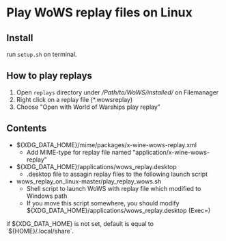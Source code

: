 # Play WoWS replay files on Linux

## Install
run `setup.sh` on terminal.

## How to play replays
1. Open `replays` directory under */Path/to/WoWS/installed/* on Filemanager
2. Right click on a replay file (*.wowsreplay)
3. Choose "Open with World of Warships play replay"

## Contents
- ${XDG_DATA_HOME}/mime/packages/x-wine-wows-replay.xml
	- Add MIME-type for replay file named "application/x-wine-wows-replay"
- ${XDG_DATA_HOME}/applications/wows_replay.desktop
	- .desktop file to assagin replay files to the following launch script
- wows_replay_on_linux-master/play_replay_wows.sh
	- Shell script to launch WoWS with replay file which modified to Windows path
	- If you move this script somewhere, you should modify ${XDG_DATA_HOME}/applications/wows_replay.desktop (Exec=)

if ${XDG_DATA_HOME} is not set, default is equal to `${HOME}/.local/share`.

